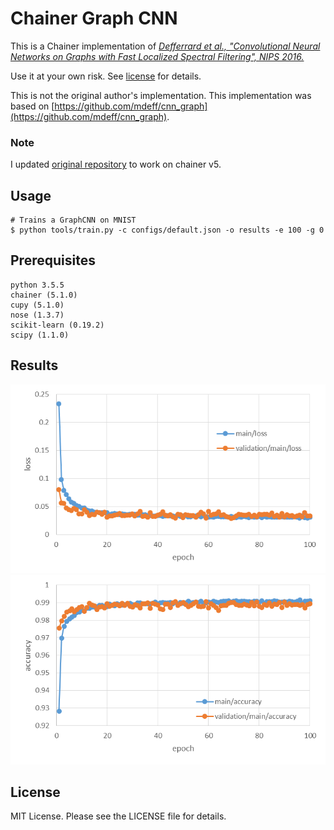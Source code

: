 # Chainer Graph CNN

This is a Chainer implementation of
[_Defferrard et al., "Convolutional Neural Networks on Graphs with Fast Localized Spectral Filtering", NIPS 2016._](https://arxiv.org/abs/1606.09375)

Use it at your own risk.
See [license](LICENSE) for details.

This is not the original author's implementation. This implementation was based on [https://github.com/mdeff/cnn_graph](https://github.com/mdeff/cnn_graph).

### Note

I updated [original repository](https://github.com/pfnet-research/chainer-graph-cnn) to work on chainer v5.

Usage
-----
```
# Trains a GraphCNN on MNIST
$ python tools/train.py -c configs/default.json -o results -e 100 -g 0
```

Prerequisites
-------------
```
python 3.5.5
chainer (5.1.0)
cupy (5.1.0)
nose (1.3.7)
scikit-learn (0.19.2)
scipy (1.1.0)
```

Results
-------
<img src='reports/loss.png'>

<img src='reports/accuracy.png'>


License
-------
MIT License. Please see the LICENSE file for details.
